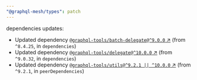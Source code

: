 ```yaml
---
"@graphql-mesh/types": patch
---
```

dependencies updates:
  - Updated dependency [`@graphql-tools/batch-delegate@^9.0.0` ↗︎](https://www.npmjs.com/package/@graphql-tools/batch-delegate/v/9.0.0) (from `^8.4.25`, in `dependencies`)
  - Updated dependency [`@graphql-tools/delegate@^10.0.0` ↗︎](https://www.npmjs.com/package/@graphql-tools/delegate/v/10.0.0) (from `^9.0.32`, in `dependencies`)
  - Updated dependency [`@graphql-tools/utils@^9.2.1 || ^10.0.0` ↗︎](https://www.npmjs.com/package/@graphql-tools/utils/v/9.2.1) (from `^9.2.1`, in `peerDependencies`)
